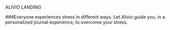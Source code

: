 ALIVIO LANDING

###Everyone experiences stress in different ways.
Let Alivio guide you, in a personalized journal experience, to overcome your stress.